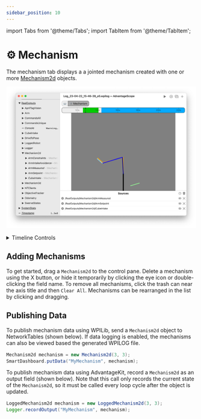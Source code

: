 ```yaml
---
sidebar_position: 10
---
```


import Tabs from '@theme/Tabs';
import TabItem from '@theme/TabItem';

# ⚙️ Mechanism

The mechanism tab displays a a jointed mechanism created with one or more [Mechanism2d](https://docs.wpilib.org/en/stable/docs/software/dashboards/glass/mech2d-widget.html) objects.

![Overview of mechanism tab](./img/mechanism-1.png)

<details>
<summary>Timeline Controls</summary>

The timeline is used to control playback and visualization. Clicking on the timeline selects a time, and right-clicking deselects it. The selected time is synchronized across all tabs, making it easy to quickly find this location in other views.

The green sections of the timeline indicate when the robot is autonomous, and the blue sections indicate when the robot is teleoperated.

To zoom, place the cursor over the timeline and scroll up or down. A range can also be selecting by clicking and dragging while holding `Shift`. Move left and right by scrolling horizontally (on supported devices), or by clicking and dragging on the timeline. When connected live, scrolling to the left unlocks from the current time, and scrolling all the way to the right locks to the current time again. Press `Ctrl+\` to zoom to the period where the robot is enabled.

![Timeline](./img/timeline.png)

</details>

## Adding Mechanisms

To get started, drag a `Mechanism2d` to the control pane. Delete a mechanism using the X button, or hide it temporarily by clicking the eye icon or double-clicking the field name. To remove all mechanisms, click the trash can near the axis title and then `Clear All`. Mechanisms can be rearranged in the list by clicking and dragging.

## Publishing Data

<Tabs groupId="library">
<TabItem value="wpilib" label="WPILib" default>

To publish mechanism data using WPILib, send a `Mechanism2d` object to NetworkTables (shown below). If data logging is enabled, the mechanisms can also be viewed based the generated WPILOG file.

```java
Mechanism2d mechanism = new Mechanism2d(3, 3);
SmartDashboard.putData("MyMechanism", mechanism);
```

</TabItem>
<TabItem value="advantagekit" label="AdvantageKit">

To publish mechanism data using AdvantageKit, record a `Mechanism2d` as an output field (shown below). Note that this call only records the current state of the `Mechanism2d`, so it must be called every loop cycle after the object is updated.

```java
LoggedMechanism2d mechanism = new LoggedMechanism2d(3, 3);
Logger.recordOutput("MyMechanism", mechanism);
```

</TabItem>
</Tabs>
